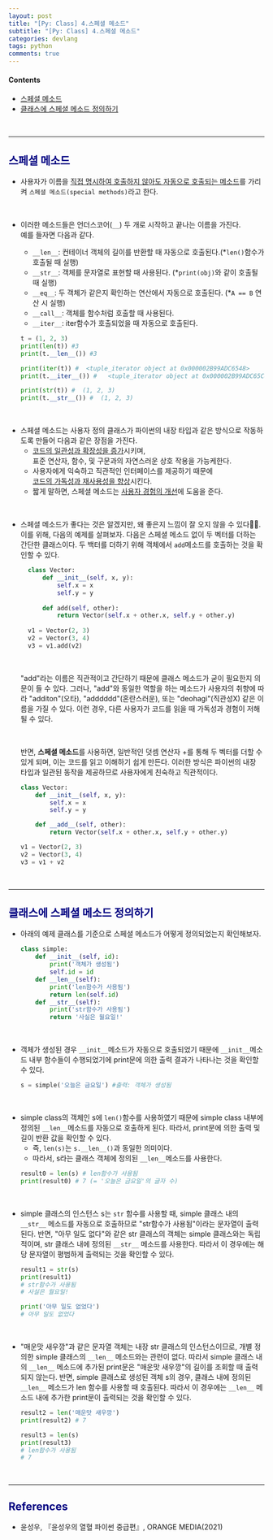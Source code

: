 ```yaml
---
layout: post
title: "[Py: Class] 4.스페셜 메소드"
subtitle: "[Py: Class] 4.스페셜 메소드"
categories: devlang
tags: python
comments: true
---
```

#### Contents
- [스페셜 메소드](#스페셜-메소드)
- [클래스에 스페셜 메소드 정의하기](#클래스에-스페셜-메소드-정의하기)

<br>

---

## <span style="color:navy">스페셜 메소드<span>

- 사용자가 이름을 <u>직접 명시하여 호출하지 않아도 자동으로 호출되는 메소드</u>를 가리켜 `스페셜 메소드(special methods)`라고 한다.

<br>

- 이러한 메소드들은 언더스코어(`__`) 두 개로 시작하고 끝나는 이름을 가진다. <br>예를 들자면 다음과 같다.
  - `__len__`: 컨테이너 객체의 길이를 반환할 때 자동으로 호출된다.(*`len()`함수가 호출될 때 실행)
  - `__str__`: 객체를 문자열로 표현할 때 사용된다. (*`print(obj)`와 같이 호출될 때 실행)
  - `__eq__`: 두 객체가 같은지 확인하는 연산에서 자동으로 호출된다. (*`A == B` 연산 시 실행)
  - `__call__`: 객체를 함수처럼 호출할 때 사용된다.
  - `__iter__`: iter함수가 호출되었을 때 자동으로 호출된다.

  ```python
  t = (1, 2, 3)
  print(len(t)) #3
  print(t.__len__()) #3
  
  print(iter(t)) #  <tuple_iterator object at 0x000002B99ADC6548>
  print(t.__iter__()) #   <tuple_iterator object at 0x000002B99ADC65C8>
  
  print(str(t)) #  (1, 2, 3)
  print(t.__str__()) #  (1, 2, 3)
  ```

<br>

- 스페셜 메소드는 사용자 정의 클래스가 파이썬의 내장 타입과 같은 방식으로 작동하도록 만들어 다음과 같은 장점을 가진다.
  - <u>코드의 일관성과 확장성을 증가</u>시키며,<br> 표준 연산자, 함수, 및 구문과의 자연스러운 상호 작용을 가능케한다.
  - 사용자에게 익숙하고 직관적인 인터페이스를 제공하기 때문에<br><u>코드의 가독성과 재사용성을 향상</u>시킨다.
  - 짧게 말하면, 스페셜 메소드는 <u>사용자 경험의 개선</u>에 도움을 준다. 

<br>

- 스페셜 메소드가 좋다는 것은 알겠지만, 왜 좋은지 느낌이 잘 오지 않을 수 있다🤔🤔. 이를 위해, 다음의 예제를 살펴보자.
  다음은 스페셜 메소드 없이 두 벡터를 더하는 간단한 클래스이다. 두 백터를 더하기 위해 객체에서 `add`메소드를 호출하는 것을 확인할 수 있다.
  
  ```python
    class Vector:
        def __init__(self, x, y):
            self.x = x
            self.y = y
    
        def add(self, other):
            return Vector(self.x + other.x, self.y + other.y)
    
    v1 = Vector(2, 3)
    v2 = Vector(3, 4)
    v3 = v1.add(v2)
    ```
    
    <br>    

  "add"라는 이름은 직관적이고 간단하기 때문에 클래스 메소드가 굳이 필요한지 의문이 들 수 있다. 그러나, "add"와 동일한 역할을 하는 메소드가 사용자의 취향에 따라 "additon"(오타), "adddddd"(혼란스러운), 또는 "deohagi"(직관성X) 같은 이름을 가질 수 있다. 이런 경우, 다른 사용자가 코드를 읽을 때 가독성과 경험이 저해될 수 있다.

    <br>

    반면, **스페셜 메소드**를 사용하면, 일반적인 덧셈 연산자 +를 통해 두 벡터를 더할 수 있게 되며, 
    이는 코드를 읽고 이해하기 쉽게 만든다.
    이러한 방식은 파이썬의 내장 타입과 일관된 동작을 제공하므로 사용자에게 친숙하고 직관적이다.
    ```python
    class Vector:
        def __init__(self, x, y):
            self.x = x
            self.y = y
    
        def __add__(self, other):
            return Vector(self.x + other.x, self.y + other.y)
    
    v1 = Vector(2, 3)
    v2 = Vector(3, 4)
    v3 = v1 + v2 
    ```





<br>

---
## <span style="color:navy">클래스에 스페셜 메소드 정의하기<span>

- 아래의 예제 클래스를 기준으로 스페셜 메소드가 어떻게 정의되었는지 확인해보자.
  ```python
  class simple:
      def __init__(self, id):
          print('객체가 생성됨')
          self.id = id
      def __len__(self):
          print('len함수가 사용됨')
          return len(self.id)
      def __str__(self):
          print('str함수가 사용됨')
          return '사실은 월요일!'
  ```

<br>

- 객체가 생성된 경우 `__init__`메소드가 자동으로 호출되었기 때문에 
   `__init__`메소드 내부 함수들이 수행되었기에 print문에 의한 출력 결과가 나타나는 것을 확인할 수 있다.
    ```python
    s = simple('오늘은 금요일') #출력: 객체가 생성됨
    ```
<br>

- simple class의 객체인 s에 `len()`함수를 사용하였기 때문에 
   simple class 내부에 정의된 `__len__`메소드를 자동으로 호출하게 된다. 
   따라서, print문에 의한 출력 및 길이 반환 값을 확인할 수 있다.
   - 즉, `len(s)`는 `s.__len__()`과 동일한 의미이다.
   - 따라서, s라는 클래스 객체에 정의된 `__len__`메소드를 사용한다.
    ```python
    result0 = len(s) # len함수가 사용됨
    print(result0) # 7 (= '오늘은 금요일'의 글자 수)
    ```
<br>

- simple 클래스의 인스턴스 s는 `str` 함수를 사용할 때, simple 클래스 내의 `__str__` 메소드를 자동으로 호출하므로 "str함수가 사용됨"이라는 문자열이 출력된다. 반면, "아무 일도 없다"와 같은 str 클래스의 객체는 simple 클래스와는 독립적이며, str 클래스 내에 정의된 `__str__` 메소드를 사용한다. 따라서 이 경우에는 해당 문자열이 평범하게 출력되는 것을 확인할 수 있다.
    ```python
    result1 = str(s) 
    print(result1) 
    # str함수가 사용됨
    # 사실은 월요일!
  
    print('아무 일도 없었다')
    # 아무 일도 없었다  
    ```  
<br>

- "매운맛 새우깡"과 같은 문자열 객체는 내장 str 클래스의 인스턴스이므로, 개별 정의한 simple 클래스의 `__len__` 메소드와는 관련이 없다. 따라서 simple 클래스 내의 `__len__` 메소드에 추가된 print문은 "매운맛 새우깡"의 길이를 조회할 때 출력되지 않는다.
반면, simple 클래스로 생성된 객체 s의 경우, 클래스 내에 정의된 `__len__` 메소드가 len 함수를 사용할 때 호출된다. 따라서 이 경우에는 `__len__` 메소드 내에 추가한 print문이 출력되는 것을 확인할 수 있다.
    ```python
    result2 = len('매운맛 새우깡')
    print(result2) # 7
  
    result3 = len(s)
    print(result3)
    # len함수가 사용됨
    # 7
    ```


<br>

---

## <span style="color:navy">References<span>
- 윤성우, 『윤성우의 열혈 파이썬 중급편』, ORANGE MEDIA(2021)
